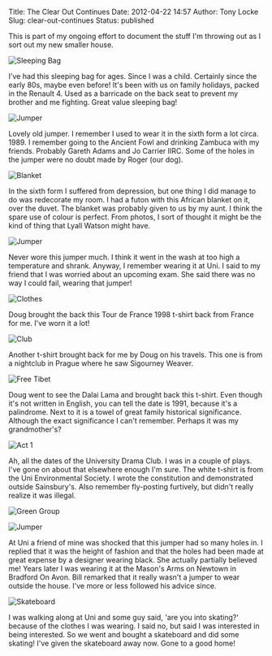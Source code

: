 Title: The Clear Out Continues
Date: 2012-04-22 14:57
Author: Tony Locke
Slug: clear-out-continues
Status: published

This is part of my ongoing effort to document the stuff I'm throwing out as I sort out my new smaller house.  
  
![Sleeping Bag]({static}/images/2012/IMG_20120406_205527.jpg)

I've had this sleeping bag for ages. Since I was a child. Certainly since the early 80s, maybe even before! It's been with us on family holidays, packed in the Renault 4. Used as a barricade on the back seat to prevent my brother and me fighting. Great value sleeping bag!  
  
![Jumper]({static}/images/2012/IMG_20120409_121620.jpg)

Lovely old jumper. I remember I used to wear it in the sixth form a lot circa. 1989. I remember going to the Ancient Fowl and drinking Zambuca with my friends. Probably Gareth Adams and Jo Carrier IIRC. Some of the holes in the jumper were no doubt made by Roger (our dog).  
  
![Blanket]({static}/images/2012/IMG_20120409_124643.jpg)

In the sixth form I suffered from depression, but one thing I did manage to do was redecorate my room. I had a futon with this African blanket on it, over the duvet. The blanket was probably given to us by my aunt. I think the spare use of colour is perfect. From photos, I sort of thought it might be the kind of thing that Lyall Watson might have.  
  
![Jumper]({static}/images/2012/IMG_20120409_124950.jpg)

Never wore this jumper much. I think it went in the wash at too high a temperature and shrank. Anyway, I remember wearing it at Uni. I said to my friend that I was worried about an upcoming exam. She said there was no way I could fail, wearing that jumper!  
  
![Clothes]({static}/images/2012/IMG_20120419_204707.jpg)

Doug brought the back this Tour de France 1998 t-shirt back from France for me. I've worn it a lot!  
  
![Club]({static}/images/2012/IMG_20120419_210407.jpg)

Another t-shirt brought back for me by Doug on his travels. This one is from a nightclub in Prague where he saw Sigourney Weaver.  
  
![Free Tibet]({static}/images/2012/IMG_20120419_210758.jpg)

Doug went to see the Dalai Lama and brought back this t-shirt. Even though it's not written in English, you can tell the date is 1991, because it's a palindrome. Next to it is a towel of great family historical significance. Although the exact significance I can't remember. Perhaps it was my grandmother's?  
  
![Act 1]({static}/images/2012/IMG_20120419_211208.jpg)

Ah, all the dates of the University Drama Club. I was in a couple of plays. I've gone on about that elsewhere enough I'm sure. The white t-shirt is from the Uni Environmental Society. I wrote the constitution and demonstrated outside Sainsbury's. Also remember fly-posting furtively, but didn't really realize it was illegal.  

![Green Group]({static}/images/2012/IMG_20120419_211244.jpg)

![Jumper]({static}/images/2012/IMG_20120419_211748.jpg)

At Uni a friend of mine was shocked that this jumper had so many holes in. I replied that it was the height of fashion and that the holes had been made at great expense by a designer wearing black. She actually partially believed me! Years later I was wearing it at the Mason's Arms on Newtown in Bradford On Avon. Bill remarked that it really wasn't a jumper to wear outside the house. I've more or less followed his advice since.  

![Skateboard]({static}/images/2012/IMG_20120421_162007.jpg)

I was walking along at Uni and some guy said, 'are you into skating?' because of the clothes I was wearing. I said no, but said I was interested in being interested. So we went and bought a skateboard and did some skating! I've given the skateboard away now. Gone to a good home!
